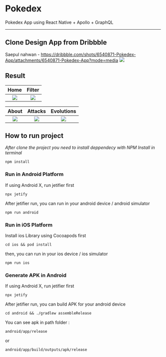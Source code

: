 # Pokedex
Pokedex App using React Native + Apollo + GraphQL

---

## Clone Design App from Dribbble
Saepul nahwan - https://dribbble.com/shots/6540871-Pokedex-App/attachments/6540871-Pokedex-App?mode=media
![](https://cdn.dribbble.com/users/1171520/screenshots/6540871/pokedex2.png)


## Result
Home | Filter 
:-------------------------: | :-------------------------: 
![](https://miro.medium.com/max/1000/1*gUQVkhUAL2xalsYx5XXyVg.png) | ![](https://miro.medium.com/max/1000/1*Oj_NgEcNwunITgQjyMpwcg.png)

About | Attacks | Evolutions
:-------------------------: | :-------------------------: | :-------------------------:
![](https://miro.medium.com/max/668/1*t4UucCwGzjdxCwjtPP_26A.png)|![](https://miro.medium.com/max/668/1*1HatKCRLE8nTm0QqwGMtpg.png) | ![](https://miro.medium.com/max/668/1*ffDzt0vnz7hmZdG6Fv2Xhw.png)

## How to run project

_After clone the project you need to install deppendecy with NPM Install in terminal_

```
npm install
```

### Run in Android Platform

If using Android X, run jetifier first

```
npx jetify
```

After jetifier run, you can run in your android device / android simulator

```
npm run android
```

### Run in iOS Platform

Install ios Library using Cocoapods first

```
cd ios && pod install
```

then, you can run in your ios device / ios simulator

```
npm run ios
```

### Generate APK in Android

If using Android X, run jetifier first

```
npx jetify
```

After jetifier run, you can build APK for your android device

```
cd android && ./gradlew assembleRelease
```

You can see apk in path folder :

```
android/app/release
```

or

```
android/app/build/outputs/apk/release
```
